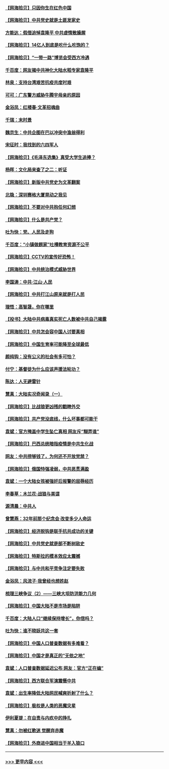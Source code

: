 #### [【网海拾贝】只因你生在红色中国](../pages/nsc993/n12979096.md?t=05280552) 
#### [【网海拾贝】中共党史就是土匪发家史](../pages/nsc993/n12976478.md?t=05280552) 
#### [方能达：假借追悼袁隆平 中共虚情散臊腥](../pages/nsc993/n12976396.md?t=05280552) 
#### [【网海拾贝】14亿人到底是吃什么吃饱的？](../pages/nsc993/n12974125.md?t=05280552) 
#### [【网海拾贝】“一带一路”博览会受西方冷遇](../pages/nsc993/n12971787.md?t=05280552) 
#### [千百度：网友揭中共神化大陆水稻专家袁隆平](../pages/nsc993/n12971733.md?t=05280552) 
#### [林泉：支持台湾艰苦抗疫共度时艰](../pages/nsc993/n12971350.md?t=05280552) 
#### [可可：广东警方威胁牛腾宇母亲的原因](../pages/nsc993/n12971100.md?t=05280552) 
#### [金浴凤：红楼春·文革招魂曲](../pages/nsc993/n12970354.md?t=05280552) 
#### [千瑞：末时景](../pages/nsc993/n12970337.md?t=05280552) 
#### [魏京生：中共企图在巴以冲突中渔翁得利](../pages/nsc993/n12970286.md?t=05280552) 
#### [宋征时：我找到的六四军人](../pages/nsc993/n12970213.md?t=05280552) 
#### [【网海拾贝】《毛泽东选集》真受大学生追捧？](../pages/nsc993/n12968779.md?t=05280552) 
#### [杨晖：文化局来查了之二：听证](../pages/nsc993/n12966528.md?t=05280552) 
#### [【网海拾贝】新版中共党史为文革翻案](../pages/nsc993/n12967526.md?t=05280552) 
#### [北隐：深圳赛格大厦晃动之我见](../pages/nsc993/n12967393.md?t=05280552) 
#### [【网海拾贝】不要对中共抱任何幻想](../pages/nsc993/n12965222.md?t=05280552) 
#### [【网海拾贝】什么是共产党？](../pages/nsc993/n12962781.md?t=05280552) 
#### [吐为快：党、人民及走狗](../pages/nsc993/n12962747.md?t=05280552) 
#### [千百度：“小镇做题家”吐槽教育资源不公平](../pages/nsc993/n12962705.md?t=05280552) 
#### [【网海拾贝】CCTV的宣传好恐怖！](../pages/nsc993/n12959984.md?t=05280552) 
#### [【网海拾贝】中共统治模式威胁世界](../pages/nsc993/n12957622.md?t=05280552) 
#### [李国涛：中共‧江山‧人民](../pages/nsc993/n12957502.md?t=05280552) 
#### [【网海拾贝】中共打江山原来就是打人民](../pages/nsc993/n12954345.md?t=05280552) 
#### [理悟：高智晟，你在哪里](../pages/nsc993/n12953115.md?t=05280552) 
#### [【投书】大陆中共病毒真实死亡人数被中共自己揭露](../pages/nsc993/n12953050.md?t=05280552) 
#### [【网海拾贝】中共怎会容中国人讨要真相](../pages/nsc993/n12952161.md?t=05280552) 
#### [【网海拾贝】中国生育率可能降至全球最低](../pages/nsc993/n12948793.md?t=05280552) 
#### [颜纯钩：没有公义的社会有多可怕？](../pages/nsc993/n12947626.md?t=05280552) 
#### [付宁：基督徒为什么应该声援法轮功？](../pages/nsc993/n12947233.md?t=05280552) 
#### [陈达：人无避雷针](../pages/nsc993/n12947098.md?t=05280552) 
#### [慧真：大陆实况奇闻录（一）](../pages/nsc993/n12945811.md?t=05280552) 
#### [【网海拾贝】比战狼更凶残的戳瞎外交](../pages/nsc993/n12945717.md?t=05280552) 
#### [【网海拾贝】共产党没底线，什么坏事都可能干](../pages/nsc993/n12942090.md?t=05280552) 
#### [袁斌：官方掩盖中学生坠亡真相 网友斥“糊弄谁”](../pages/nsc993/n12942029.md?t=05280552) 
#### [【网海拾贝】巴西总统暗指疫情是中共生化战](../pages/nsc993/n12938999.md?t=05280552) 
#### [网友：中共捞够钱了，为何还不开放党禁？](../pages/nsc993/n12938952.md?t=05280552) 
#### [【网海拾贝】俄国恃强凌弱，中共恶贯满盈](../pages/nsc993/n12936626.md?t=05280552) 
#### [袁斌：一个大陆女孩被强奸后报警的屈辱经历](../pages/nsc993/n12936547.md?t=05280552) 
#### [李春草：木兰花·战狼与美谍](../pages/nsc993/n12935995.md?t=05280552) 
#### [源清晨：中共人](../pages/nsc993/n12935589.md?t=05280552) 
#### [曾慧燕：32年前那个纪念会 改变多少人命运](../pages/nsc993/n12934233.md?t=05280552) 
#### [【网海拾贝】经济脱钩是联手抗共成功的关键](../pages/nsc993/n12934176.md?t=05280552) 
#### [【网海拾贝】中共党史就是部不断树敌史](../pages/nsc993/n12932844.md?t=05280552) 
#### [【网海拾贝】特斯拉的模本效应太震撼](../pages/nsc993/n12925626.md?t=05280552) 
#### [【网海拾贝】与中共和平竞争注定要失败](../pages/nsc993/n12923326.md?t=05280552) 
#### [金浴凤：风流子‧我曾经也想姓赵](../pages/nsc993/n12920911.md?t=05280552) 
#### [梳理三峡争议（2）——三峡大坝防洪能力几何](../pages/nsc993/n12920173.md?t=05280552) 
#### [【网海拾贝】中国大陆不是市场是陷阱](../pages/nsc993/n12920143.md?t=05280552) 
#### [千百度：大陆人口“继续保持增长”，你信吗？](../pages/nsc993/n12918946.md?t=05280552) 
#### [吐为快：谁不晓妖共这一套](../pages/nsc993/n12918941.md?t=05280552) 
#### [【网海拾贝】中国人口普查数据有多难看？](../pages/nsc993/n12917822.md?t=05280552) 
#### [【网海拾贝】中国才是真正的“无依之地”](../pages/nsc993/n12915845.md?t=05280552) 
#### [袁斌：人口普查数据延迟公布 网友：官方“正在编”](../pages/nsc993/n12915748.md?t=05280552) 
#### [【网海拾贝】西方联合军演震慑中共](../pages/nsc993/n12913466.md?t=05280552) 
#### [袁斌：出生率降低大陆网民喊爽折射了什么？](../pages/nsc993/n12913365.md?t=05280552) 
#### [【网海拾贝】极权是人类的恶魔灾星](../pages/nsc993/n12910697.md?t=05280552) 
#### [伊利夏提：在自责与内疚中的挣扎](../pages/nsc993/n12910493.md?t=05280552) 
#### [慧真：勿被红歌迷 觉醒弃赤魔](../pages/nsc993/n12910485.md?t=05280552) 
#### [【网海拾贝】外商进中国相当于羊入狼口](../pages/nsc993/n12908274.md?t=05280552) 

----
#### [ >>> 更早内容 <<< ](../indexes/nsc993-earlier.md)
